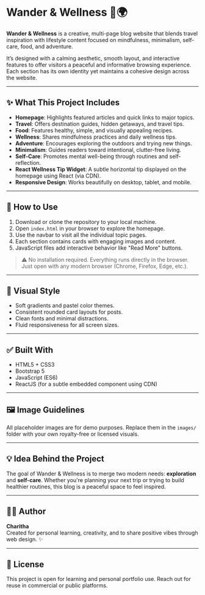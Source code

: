 # Wander & Wellness 🌿🌍

**Wander & Wellness** is a creative, multi-page blog website that blends travel inspiration with lifestyle content focused on mindfulness, minimalism, self-care, food, and adventure.

It’s designed with a calming aesthetic, smooth layout, and interactive features to offer visitors a peaceful and informative browsing experience. Each section has its own identity yet maintains a cohesive design across the website.

---

## ✨ What This Project Includes

- **Homepage**: Highlights featured articles and quick links to major topics.
- **Travel**: Offers destination guides, hidden getaways, and travel tips.
- **Food**: Features healthy, simple, and visually appealing recipes.
- **Wellness**: Shares mindfulness practices and daily wellness tips.
- **Adventure**: Encourages exploring the outdoors and trying new things.
- **Minimalism**: Guides readers toward intentional, clutter-free living.
- **Self-Care**: Promotes mental well-being through routines and self-reflection.
- **React Wellness Tip Widget**: A subtle horizontal tip displayed on the homepage using React (via CDN).
- **Responsive Design**: Works beautifully on desktop, tablet, and mobile.

---

## 🔧 How to Use

1. Download or clone the repository to your local machine.
2. Open `index.html` in your browser to explore the homepage.
3. Use the navbar to visit all the individual topic pages.
4. Each section contains cards with engaging images and content.
5. JavaScript files add interactive behavior like "Read More" buttons.

> ⚠️ No installation required. Everything runs directly in the browser. Just open with any modern browser (Chrome, Firefox, Edge, etc.).

---

## 📸 Visual Style

- Soft gradients and pastel color themes.
- Consistent rounded card layouts for posts.
- Clean fonts and minimal distractions.
- Fluid responsiveness for all screen sizes.

---

## ✅ Built With

- HTML5 + CSS3
- Bootstrap 5
- JavaScript (ES6)
- ReactJS (for a subtle embedded component using CDN)

---

## 🖼️ Image Guidelines

All placeholder images are for demo purposes. Replace them in the `images/` folder with your own royalty-free or licensed visuals.

---

## 💡 Idea Behind the Project

The goal of Wander & Wellness is to merge two modern needs: **exploration** and **self-care**. Whether you're planning your next trip or trying to build healthier routines, this blog is a peaceful space to feel inspired.

---

## 👩‍💻 Author

**Charitha**  
Created for personal learning, creativity, and to share positive vibes through web design. ✨

---

## 📄 License

This project is open for learning and personal portfolio use. Reach out for reuse in commercial or public platforms.
